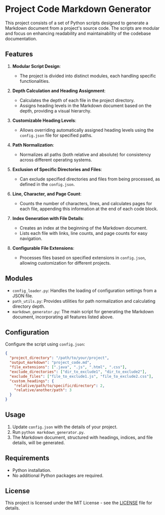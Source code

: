 # Project Code Markdown Generator

This project consists of a set of Python scripts designed to generate a Markdown document from a project's source code. The scripts are modular and focus on enhancing readability and maintainability of the codebase documentation.

## Features

1. **Modular Script Design**:
   - The project is divided into distinct modules, each handling specific functionalities.

2. **Depth Calculation and Heading Assignment**:
   - Calculates the depth of each file in the project directory.
   - Assigns heading levels in the Markdown document based on the depth, providing a visual hierarchy.

3. **Customizable Heading Levels**:
   - Allows overriding automatically assigned heading levels using the `config.json` file for specified paths.

4. **Path Normalization**:
   - Normalizes all paths (both relative and absolute) for consistency across different operating systems.

5. **Exclusion of Specific Directories and Files**:
   - Can exclude specified directories and files from being processed, as defined in the `config.json`.

6. **Line, Character, and Page Count**:
   - Counts the number of characters, lines, and calculates pages for each file, appending this information at the end of each code block.

7. **Index Generation with File Details**:
   - Creates an index at the beginning of the Markdown document.
   - Lists each file with links, line counts, and page counts for easy navigation.

8. **Configurable File Extensions**:
   - Processes files based on specified extensions in `config.json`, allowing customization for different projects.

## Modules

- `config_loader.py`: Handles the loading of configuration settings from a JSON file.
- `path_utils.py`: Provides utilities for path normalization and calculating directory depth.
- `markdown_generator.py`: The main script for generating the Markdown document, incorporating all features listed above.

## Configuration

Configure the script using `config.json`:

```json
{
  "project_directory": "/path/to/your/project",
  "output_markdown": "project_code.md",
  "file_extensions": [".java", ".js", ".html", ".css"],
  "exclude_directories": ["dir_to_exclude1", "dir_to_exclude2"],
  "exclude_files": ["file_to_exclude1.js", "file_to_exclude2.css"],
  "custom_headings": {
    "relative/path/to/specific/directory": 2,
    "relative/another/path": 3
  }
}
```

## Usage

1. Update `config.json` with the details of your project.
2. Run `python markdown_generator.py`.
3. The Markdown document, structured with headings, indices, and file details, will be generated.

## Requirements

- Python installation.
- No additional Python packages are required.

## License

This project is licensed under the MIT License - see the [LICENSE](./LICENSE.md) file for details.

